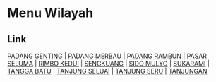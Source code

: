 # Menu Wilayah

## Link

[PADANG GENTING](https://github.com/gigit-pemilu/pemilu-2024-17-bengkulu/tree/main/pilpres/hitung-suara/sub/17-bengkulu/sub/05-seluma/sub/11-seluma-selatan/sub/2005-padang-genting)
 | 
[PADANG MERBAU](https://github.com/gigit-pemilu/pemilu-2024-17-bengkulu/tree/main/pilpres/hitung-suara/sub/17-bengkulu/sub/05-seluma/sub/11-seluma-selatan/sub/2012-padang-merbau)
 | 
[PADANG RAMBUN](https://github.com/gigit-pemilu/pemilu-2024-17-bengkulu/tree/main/pilpres/hitung-suara/sub/17-bengkulu/sub/05-seluma/sub/11-seluma-selatan/sub/1010-padang-rambun)
 | 
[PASAR SELUMA](https://github.com/gigit-pemilu/pemilu-2024-17-bengkulu/tree/main/pilpres/hitung-suara/sub/17-bengkulu/sub/05-seluma/sub/11-seluma-selatan/sub/2004-pasar-seluma)
 | 
[RIMBO KEDUI](https://github.com/gigit-pemilu/pemilu-2024-17-bengkulu/tree/main/pilpres/hitung-suara/sub/17-bengkulu/sub/05-seluma/sub/11-seluma-selatan/sub/1008-rimbo-kedui)
 | 
[SENGKUANG](https://github.com/gigit-pemilu/pemilu-2024-17-bengkulu/tree/main/pilpres/hitung-suara/sub/17-bengkulu/sub/05-seluma/sub/11-seluma-selatan/sub/2006-sengkuang)
 | 
[SIDO MULYO](https://github.com/gigit-pemilu/pemilu-2024-17-bengkulu/tree/main/pilpres/hitung-suara/sub/17-bengkulu/sub/05-seluma/sub/11-seluma-selatan/sub/1011-sido-mulyo)
 | 
[SUKARAMI](https://github.com/gigit-pemilu/pemilu-2024-17-bengkulu/tree/main/pilpres/hitung-suara/sub/17-bengkulu/sub/05-seluma/sub/11-seluma-selatan/sub/2001-sukarami)
 | 
[TANGGA BATU](https://github.com/gigit-pemilu/pemilu-2024-17-bengkulu/tree/main/pilpres/hitung-suara/sub/17-bengkulu/sub/05-seluma/sub/11-seluma-selatan/sub/2007-tangga-batu)
 | 
[TANJUNG SELUAI](https://github.com/gigit-pemilu/pemilu-2024-17-bengkulu/tree/main/pilpres/hitung-suara/sub/17-bengkulu/sub/05-seluma/sub/11-seluma-selatan/sub/2009-tanjung-seluai)
 | 
[TANJUNG SERU](https://github.com/gigit-pemilu/pemilu-2024-17-bengkulu/tree/main/pilpres/hitung-suara/sub/17-bengkulu/sub/05-seluma/sub/11-seluma-selatan/sub/2002-tanjung-seru)
 | 
[TANJUNGAN](https://github.com/gigit-pemilu/pemilu-2024-17-bengkulu/tree/main/pilpres/hitung-suara/sub/17-bengkulu/sub/05-seluma/sub/11-seluma-selatan/sub/2003-tanjungan)

